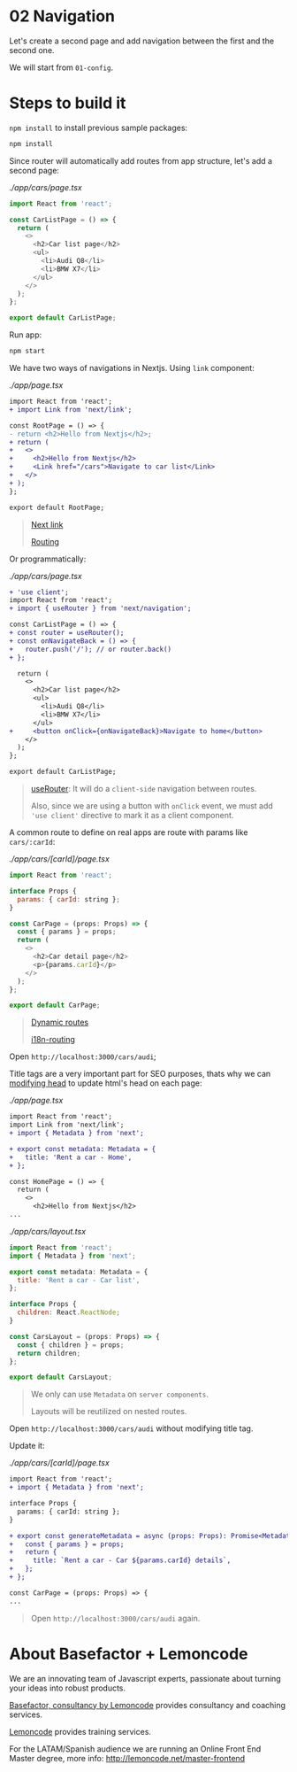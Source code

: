 # 02 Navigation

Let's create a second page and add navigation between the first and the second one.

We will start from `01-config`.

# Steps to build it

`npm install` to install previous sample packages:

```bash
npm install
```

Since router will automatically add routes from app structure, let's add a second page:

_./app/cars/page.tsx_

```javascript
import React from 'react';

const CarListPage = () => {
  return (
    <>
      <h2>Car list page</h2>
      <ul>
        <li>Audi Q8</li>
        <li>BMW X7</li>
      </ul>
    </>
  );
};

export default CarListPage;
```

Run app:

```bash
npm start
```

We have two ways of navigations in Nextjs. Using `link` component:

_./app/page.tsx_

```diff
import React from 'react';
+ import Link from 'next/link';

const RootPage = () => {
- return <h2>Hello from Nextjs</h2>;
+ return (
+   <>
+     <h2>Hello from Nextjs</h2>
+     <Link href="/cars">Navigate to car list</Link>
+   </>
+ );
};

export default RootPage;

```
> [Next link](https://nextjs.org/docs/app/api-reference/components/link)
>
> [Routing](https://nextjs.org/docs/app/building-your-application/routing)

Or programmatically:

_./app/cars/page.tsx_

```diff
+ 'use client';
import React from 'react';
+ import { useRouter } from 'next/navigation';

const CarListPage = () => {
+ const router = useRouter();
+ const onNavigateBack = () => {
+   router.push('/'); // or router.back()
+ };

  return (
    <>
      <h2>Car list page</h2>
      <ul>
        <li>Audi Q8</li>
        <li>BMW X7</li>
      </ul>
+     <button onClick={onNavigateBack}>Navigate to home</button>
    </>
  );
};

export default CarListPage;

```

> [useRouter](https://nextjs.org/docs/app/building-your-application/routing/linking-and-navigating#userouter-hook): It will do a `client-side` navigation between routes. 
>
> Also, since we are using a button with `onClick` event, we must add `'use client'` directive to mark it as a client component.

A common route to define on real apps are route with params like `cars/:carId`:

_./app/cars/\[carId\]/page.tsx_

```javascript
import React from 'react';

interface Props {
  params: { carId: string };
}

const CarPage = (props: Props) => {
  const { params } = props;
  return (
    <>
      <h2>Car detail page</h2>
      <p>{params.carId}</p>
    </>
  );
};

export default CarPage;

```

> [Dynamic routes](https://nextjs.org/docs/app/building-your-application/routing/dynamic-routes)
>
> [i18n-routing](https://nextjs.org/docs/app/building-your-application/routing/internationalization)

Open `http://localhost:3000/cars/audi`;

Title tags are a very important part for SEO purposes, thats why we can [modifying head](https://nextjs.org/docs/app/building-your-application/optimizing/metadata) to update html's head on each page:

_./app/page.tsx_

```diff
import React from 'react';
import Link from 'next/link';
+ import { Metadata } from 'next';

+ export const metadata: Metadata = {
+   title: 'Rent a car - Home',
+ };

const HomePage = () => {
  return (
    <>
      <h2>Hello from Nextjs</h2>
...

```

_./app/cars/layout.tsx_

```jsx
import React from 'react';
import { Metadata } from 'next';

export const metadata: Metadata = {
  title: 'Rent a car - Car list',
};

interface Props {
  children: React.ReactNode;
}

const CarsLayout = (props: Props) => {
  const { children } = props;
  return children;
};

export default CarsLayout;

```

> We only can use `Metadata` on `server components`.
>
> Layouts will be reutilized on nested routes.

Open `http://localhost:3000/cars/audi` without modifying title tag.

Update it:

_./app/cars/\[carId\]/page.tsx_

```diff
import React from 'react';
+ import { Metadata } from 'next';

interface Props {
  params: { carId: string };
}

+ export const generateMetadata = async (props: Props): Promise<Metadata> => {
+   const { params } = props;
+   return {
+     title: `Rent a car - Car ${params.carId} details`,
+   };
+ };

const CarPage = (props: Props) => {
...

```

> Open `http://localhost:3000/cars/audi` again.

# About Basefactor + Lemoncode

We are an innovating team of Javascript experts, passionate about turning your ideas into robust products.

[Basefactor, consultancy by Lemoncode](http://www.basefactor.com) provides consultancy and coaching services.

[Lemoncode](http://lemoncode.net/services/en/#en-home) provides training services.

For the LATAM/Spanish audience we are running an Online Front End Master degree, more info: http://lemoncode.net/master-frontend
